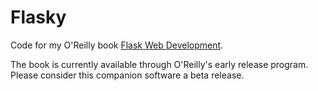 Flasky
======

Code for my O'Reilly book [Flask Web Development](http://www.flaskbook.com).

The book is currently available through O'Reilly's early release program. Please consider this companion software a beta release.
